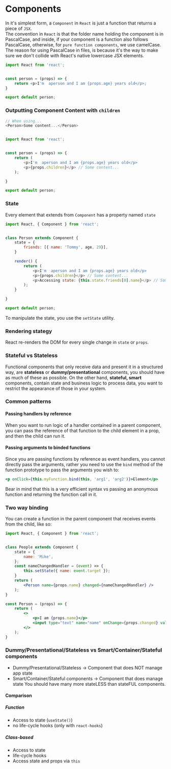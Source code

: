# Components


In it's simplest form, a `Component` in `React` is just a function that returns a piece of `JSX`.  
The convention in `React` is that the folder name holding the component is in PascalCase, and inside, if your component is a function also follows PascalCase, otherwise, for `pure function components`, we use camelCase.  
The reason for using PascalCase in files, is because it's the way to make sure we don't collide with React's native lowercase JSX elements.

```javascript
import React from 'react';


const person = (props) => {
	return <p>I'm  aperson and I am {props.age} years old</p>;
}

export default person;
```

### Outputting Component Content with `children`
```javascript
// When using...
<Person>Some content...</Person>


import React from 'react';


const person = (props) => {
	return (
		<p>I'm  aperson and I am {props.age} years old</p>
		<p>{props.children}</p> // Some content...
	);

}

export default person;
```

### State
Every element that extends from `Component` has a property named `state`
```javascript
import React, { Component } from 'react';


class Person extends Component {
	state = {
		friends: [{ name: 'Tommy', age, 29}],
	}

	render() {
		return (
			<p>I'm  aperson and I am {props.age} years old</p>
			<p>{props.children}</p> // Some content...
			<p>Accessing state: {this.state.friends[0].name}</p> // Some content...
		);
	}

}

export default person;
```
To manipulate the state, you use the `setState` utility.

### Rendering stategy
React re-renders the DOM for every single change in `state` or `props`.

### Stateful vs Stateless
Functional components that only receive data and present it in a structured way, are **stateless** or **dummy/presentational** components, you should have as much of these as possible. On the other hand, **stateful, smart** components, contain state and business logic to process data, you want to restrict the appearance of those in your system.

### Common patterns
#### Passing handlers by reference
When you want to run logic of a handler contained in a parent component, you can pass the reference of that function to the child element in a prop, and then the child can run it.
#### Passing arguments to binded functions
Since you are passing functions by reference as event handlers, you cannot directly pass the arguments, rather you need to use the `bind` method of the function prototype to pass the arguments you wish to:
```jsx
<p onClick={this.myFunction.bind(this, 'arg1', 'arg2')}>Element</p>
```
Bear in mind that this is a very efficient syntax vs passing an anonymous function and returning the function call in it.

### Two way binding
You can create a function in the parent component that receives events from the child, like so:
```jsx
import React, { Component } from 'react';


class People extends Component {
	state = {
		name: 'Mike',
	};
	const nameChangedHandler = (event) => {
		this.setState({ name: event.target });
	}
	return (
		<Person name={props.name} changed={nameChangedHandler} />
	);
}

const Person = (props) => {
	return (
		<>
			<p>I am {props.name}</p>
			<input type="text" name="name" onChange={props.changed} value={props.name}/>
		</>
	);
}
```

### Dummy/Presentational/Stateless vs Smart/Container/Stateful components
 * Dummy/Presentational/Stateless -> Component that does NOT manage app state
 * Smart/Container/Stateful components -> Component that does manage state
 You should have many more stateLESS than stateFUL components.

#### Comparison
##### Function
* Access to state (`useState()`)
* no life-cycle hooks (only with `react-hooks`)

##### Class-based
* Access to state
* life-cycle hooks
* Access state and props via `this`
